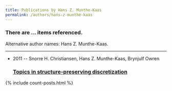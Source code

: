 ```yaml
---
title: Publications by Hans Z. Munthe-Kaas
permalink: /authors/hans-z-munthe-kaas
---
```


<h3 id="number-posts">There are ... items referenced.</h3>
<p id='info-authors'>Alternative author names: Hans Z. Munthe-Kaas.</p>
<hr />
<ul class="post-list">
<li><span class='post-meta'>2011 -- Snorre H. Christiansen, Hans Z. Munthe-Kaas, Brynjulf Owren</span><h3><a class='post-link' href="{{ site.baseurl }}/topics-in-structure-preserving-discretization">Topics in structure-preserving discretization</a></h3></li>

</ul>
{% include count-posts.html %}
